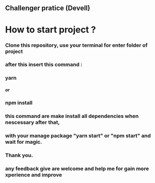 ## Challenger pratice (Devell)

# How to start project ?
### Clone this repository, use your terminal for enter folder of project
### after this insert this command :
### yarn
##### or
### npm install 
### this command are make install all dependencies when nescessary after that,
### with your manage package "yarn start" or "npm start" and wait for magic.
### Thank you.

### any feedback give are welcome and help me for gain more xperience and improve